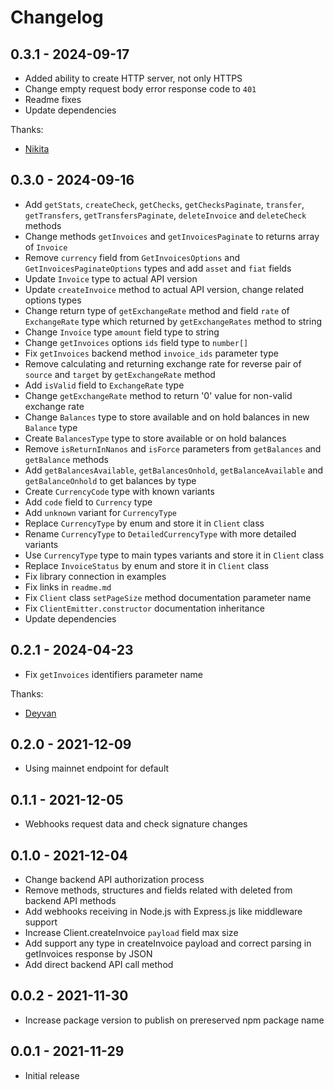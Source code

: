 # Changelog

## 0.3.1 - 2024-09-17

- Added ability to create HTTP server, not only HTTPS
- Change empty request body error response code to `401`
- Readme fixes
- Update dependencies

Thanks:

- [Nikita](https://github.com/asymptotee)

## 0.3.0 - 2024-09-16

- Add `getStats`, `createCheck`, `getChecks`, `getChecksPaginate`, `transfer`, `getTransfers`, `getTransfersPaginate`, `deleteInvoice` and `deleteCheck` methods
- Change methods `getInvoices` and `getInvoicesPaginate` to returns array of `Invoice`
- Remove `currency` field from `GetInvoicesOptions` and `GetInvoicesPaginateOptions` types and add `asset` and `fiat` fields
- Update `Invoice` type to actual API version
- Update `createInvoice` method to actual API version, change related options types
- Change return type of `getExchangeRate` method and field `rate` of `ExchangeRate` type which returned by `getExchangeRates` method to string
- Change `Invoice` type `amount` field type to string
- Change `getInvoices` options `ids` field type to `number[]`
- Fix `getInvoices` backend method `invoice_ids` parameter type
- Remove calculating and returning exchange rate for reverse pair of `source` and `target` by `getExchangeRate` method
- Add `isValid` field to `ExchangeRate` type
- Change `getExchangeRate` method to return '0' value for non-valid exchange rate
- Change `Balances` type to store available and on hold balances in new `Balance` type
- Create `BalancesType` type to store available or on hold balances
- Remove `isReturnInNanos` and `isForce` parameters from `getBalances` and `getBalance` methods
- Add `getBalancesAvailable`, `getBalancesOnhold`, `getBalanceAvailable` and `getBalanceOnhold` to get balances by type
- Create `CurrencyCode` type with known variants
- Add `code` field to `Currency` type
- Add `unknown` variant for `CurrencyType`
- Replace `CurrencyType` by enum and store it in `Client` class
- Rename `CurrencyType` to `DetailedCurrencyType` with more detailed variants
- Use `CurrencyType` type to main types variants and store it in `Client` class
- Replace `InvoiceStatus` by enum and store it in `Client` class
- Fix library connection in examples
- Fix links in `readme.md`
- Fix `Client` class `setPageSize` method documentation parameter name
- Fix `ClientEmitter.constructor` documentation inheritance
- Update dependencies

## 0.2.1 - 2024-04-23

- Fix `getInvoices` identifiers parameter name

Thanks:

- [Deyvan](https://github.com/Deyvan)

## 0.2.0 - 2021-12-09

- Using mainnet endpoint for default

## 0.1.1 - 2021-12-05

- Webhooks request data and check signature changes

## 0.1.0 - 2021-12-04

- Change backend API authorization process
- Remove methods, structures and fields related with deleted from backend API methods
- Add webhooks receiving in Node.js with Express.js like middleware support
- Increase Client.createInvoice `payload` field max size
- Add support any type in createInvoice payload and correct parsing in getInvoices response by JSON
- Add direct backend API call method

## 0.0.2 - 2021-11-30

- Increase package version to publish on prereserved npm package name

## 0.0.1 - 2021-11-29

- Initial release